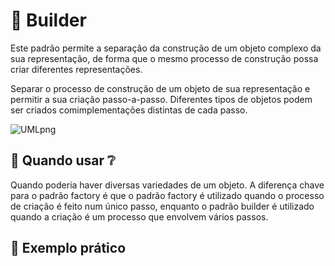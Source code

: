 # :construction_worker: Builder

Este padrão permite a separação da construção de um objeto complexo da sua representação, de forma que o mesmo processo de construção possa criar diferentes representações.

Separar o processo de construção de um objeto de sua representação e permitir a sua
criação passo-a-passo. Diferentes tipos de objetos podem ser criados comimplementações distintas de
cada passo.

![UMLpng](https://user-images.githubusercontent.com/40917812/77598730-53274180-6ee1-11ea-84e5-3078020748c4.png)

## :thinking: Quando usar :grey_question:

Quando poderia haver diversas variedades de um objeto. A diferença chave para o padrão factory é que o padrão factory é utilizado quando o processo de criação é feito num único passo, enquanto o padrão builder é utilizado quando a criação é um processo que envolvem vários passos.

## :muscle: Exemplo prático